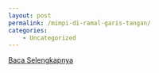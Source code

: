 ```yaml
---
layout: post
permalink: /mimpi-di-ramal-garis-tangan/
categories:
    - Uncategorized
---
```


[Baca Selengkapnya](/05)